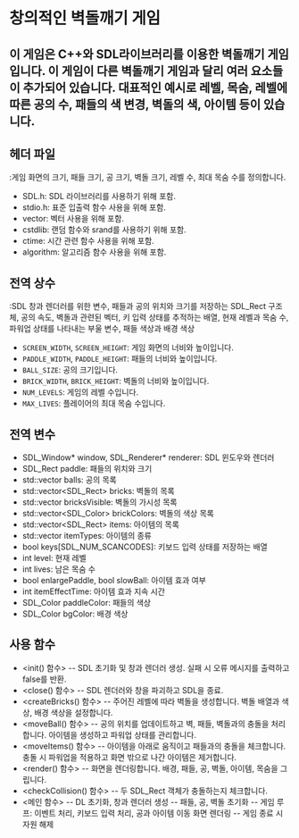 # 창의적인 벽돌깨기 게임

이 게임은 C++와 SDL라이브러리를 이용한 벽돌깨기 게임입니다. 이 게임이 다른 벽돌깨기 게임과 달리 여러 요소들이 추가되어 있습니다. 대표적인 예시로 레벨, 목숨, 레벨에 따른 공의 수, 패들의 색 변경, 벽돌의 색, 아이템 등이 있습니다. 
---------------------------------------



## 헤더 파일
:게임 화면의 크기, 패들 크기, 공 크기, 벽돌 크기, 레벨 수, 최대 목숨 수를 정의합니다.

- SDL.h: SDL 라이브러리를 사용하기 위해 포함.
- stdio.h: 표준 입출력 함수 사용을 위해 포함.
- vector: 벡터 사용을 위해 포함.
- cstdlib: 랜덤 함수와 srand를 사용하기 위해 포함.
- ctime: 시간 관련 함수 사용을 위해 포함.
- algorithm: 알고리즘 함수 사용을 위해 포함.


## 전역 상수
:SDL 창과 렌더러를 위한 변수, 패들과 공의 위치와 크기를 저장하는 SDL_Rect 구조체, 공의 속도, 벽돌과 관련된 벡터, 키 입력 상태를 추적하는 배열, 현재 레벨과 목숨 수, 파워업 상태를 나타내는 부울 변수, 패들 색상과 배경 색상

- `SCREEN_WIDTH`, `SCREEN_HEIGHT`: 게임 화면의 너비와 높이입니다.
- `PADDLE_WIDTH`, `PADDLE_HEIGHT`: 패들의 너비와 높이입니다.
- `BALL_SIZE`: 공의 크기입니다.
- `BRICK_WIDTH`, `BRICK_HEIGHT`: 벽돌의 너비와 높이입니다.
- `NUM_LEVELS`: 게임의 레벨 수입니다.
- `MAX_LIVES`: 플레이어의 최대 목숨 수입니다.


## 전역 변수

- SDL_Window* window, SDL_Renderer* renderer: SDL 윈도우와 렌더러
- SDL_Rect paddle: 패들의 위치와 크기
- std::vector<Ball> balls: 공의 목록
- std::vector<SDL_Rect> bricks: 벽돌의 목록
- std::vector<bool> bricksVisible: 벽돌의 가시성 목록
- std::vector<SDL_Color> brickColors: 벽돌의 색상 목록
- std::vector<SDL_Rect> items: 아이템의 목록
- std::vector<int> itemTypes: 아이템의 종류
- bool keys[SDL_NUM_SCANCODES]: 키보드 입력 상태를 저장하는 배열
- int level: 현재 레벨
- int lives: 남은 목숨 수
- bool enlargePaddle, bool slowBall: 아이템 효과 여부
- int itemEffectTime: 아이템 효과 지속 시간
- SDL_Color paddleColor: 패들의 색상
- SDL_Color bgColor: 배경 색상


## 사용 함수
- <init() 함수>
-- SDL 초기화 및 창과 렌더러 생성. 실패 시 오류 메시지를 출력하고 false를 반환.
- <close() 함수>
-- SDL 렌더러와 창을 파괴하고 SDL을 종료.
- <createBricks() 함수>
-- 주어진 레벨에 따라 벽돌을 생성합니다. 벽돌 배열과 색상, 배경 색상을 설정합니다.
- <moveBall() 함수>
-- 공의 위치를 업데이트하고 벽, 패들, 벽돌과의 충돌을 처리합니다. 아이템을 생성하고 파워업 상태를 관리합니다.
- <moveItems() 함수>
-- 아이템을 아래로 움직이고 패들과의 충돌을 체크합니다. 충돌 시 파워업을 적용하고 화면 밖으로 나간 아이템은 제거합니다.
- <render() 함수>
-- 화면을 렌더링합니다. 배경, 패들, 공, 벽돌, 아이템, 목숨을 그립니다.
- <checkCollision() 함수>
-- 두 SDL_Rect 객체가 충돌하는지 체크합니다.
- <메인 함수>
-- DL 초기화, 창과 렌더러 생성
-- 패들, 공, 벽돌 초기화
-- 게임 루프: 이벤트 처리, 키보드 입력 처리, 공과 아이템 이동 화면 렌더링
-- 게임 종료 시 자원 해제
